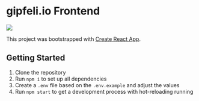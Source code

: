 # gipfeli.io Frontend

![](https://github.com/gipfeli-io/gipfeli-frontend/actions/workflows/ci.yml/badge.svg?branch=stage)


This project was bootstrapped with [Create React App](https://github.com/facebook/create-react-app).

## Getting Started

1. Clone the repository
2. Run `npm i` to set up all dependencies
3. Create a `.env` file based on the `.env.example` and adjust the values
4. Run `npm start` to get a development process with hot-reloading running
